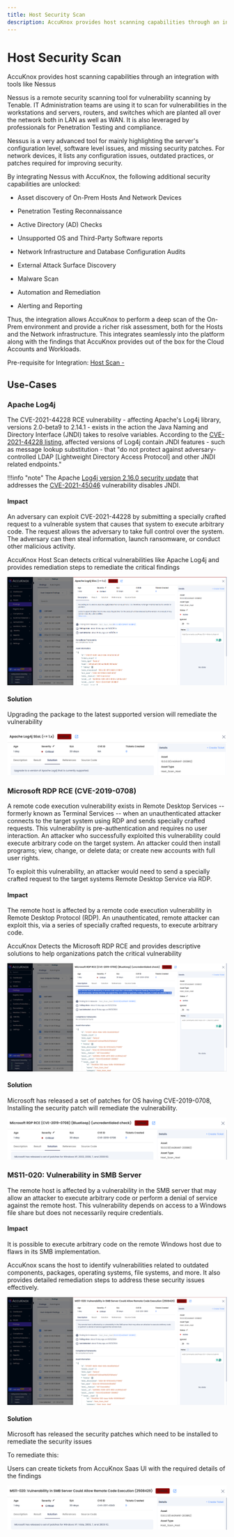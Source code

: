 ```yaml
---
title: Host Security Scan
description: AccuKnox provides host scanning capabilities through an integration with tools like Nessus. Learn how AccuKnox detects critical vulnerabilities like Apache Log4j, Microsoft RDP RCE, and MS11-020, and provides remediation steps to secure your on-premises environment.
---
```


# Host Security Scan

AccuKnox provides host scanning capabilities through an integration with tools like Nessus

Nessus is a remote security scanning tool for vulnerability scanning by Tenable. IT Administration teams are using it to scan for vulnerabilities in the workstations and servers, routers, and switches which are planted all over the network both in LAN as well as WAN. It is also leveraged by professionals for Penetration Testing and compliance.

Nessus is a very advanced tool for mainly highlighting the server's configuration level, software level issues, and missing security patches. For network devices, it lists any configuration issues, outdated practices, or patches required for improving security.

By integrating Nessus with AccuKnox, the following additional security capabilities are unlocked:

- Asset discovery of On-Prem Hosts And Network Devices

- Penetration Testing Reconnaissance

- Active Directory (AD) Checks

- Unsupported OS and Third-Party Software reports

- Network Infrastructure and Database Configuration Audits

- External Attack Surface Discovery

- Malware Scan

- Automation and Remediation

- Alerting and Reporting

Thus, the integration allows AccuKnox to perform a deep scan of the On-Prem environment and provide a richer risk assessment, both for the Hosts and the Network infrastructure. This integrates seamlessly into the platform along with the findings that AccuKnox provides out of the box for the Cloud Accounts and Workloads.

Pre-requisite for Integration: [Host Scan -](https://help.accuknox.com/use-cases/host-sec/#pre-requisites-for-nessus-integration)

## Use-Cases

### **Apache Log4j**

The CVE-2021-44228 RCE vulnerability - affecting Apache's Log4j library, versions 2.0-beta9 to 2.14.1 - exists in the action the Java Naming and Directory Interface (JNDI) takes to resolve variables. According to the [CVE-2021-44228 listing](https://nvd.nist.gov/vuln/detail/CVE-2021-44228 "https://nvd.nist.gov/vuln/detail/CVE-2021-44228"), affected versions of Log4j contain JNDI features - such as message lookup substitution - that "do not protect against adversary-controlled LDAP [Lightweight Directory Access Protocol] and other JNDI related endpoints."

!!!info "note"
    The Apache [Log4j version 2.16.0 security update](https://logging.apache.org/log4j/2.x/security.html "https://logging.apache.org/log4j/2.x/security.html") that addresses the [CVE-2021-45046](https://nvd.nist.gov/vuln/detail/CVE-2021-45046 "https://nvd.nist.gov/vuln/detail/CVE-2021-45046") vulnerability disables JNDI.

#### Impact

An adversary can exploit CVE-2021-44228 by submitting a specially crafted request to a vulnerable system that causes that system to execute arbitrary code. The request allows the adversary to take full control over the system. The adversary can then steal information, launch ransomware, or conduct other malicious activity.

AccuKnox Host Scan detects critical vulnerabilities like Apache Log4j and provides remediation steps to remediate the critical findings

![image-20241219-082057.png](./images/vm-host-scan/1.png)

#### **Solution**

Upgrading the package to the latest supported version will remediate the vulnerability

![image-20241219-082127.png](./images/vm-host-scan/2.png)

### **Microsoft RDP RCE (CVE-2019-0708)**

A remote code execution vulnerability exists in Remote Desktop Services -- formerly known as Terminal Services -- when an unauthenticated attacker connects to the target system using RDP and sends specially crafted requests. This vulnerability is pre-authentication and requires no user interaction. An attacker who successfully exploited this vulnerability could execute arbitrary code on the target system. An attacker could then install programs; view, change, or delete data; or create new accounts with full user rights.

To exploit this vulnerability, an attacker would need to send a specially crafted request to the target systems Remote Desktop Service via RDP.

#### Impact

The remote host is affected by a remote code execution vulnerability in Remote Desktop Protocol (RDP). An unauthenticated, remote attacker can exploit this, via a series of specially crafted requests, to execute arbitrary code.

AccuKnox Detects the Microsoft RDP RCE and provides descriptive solutions to help organizations patch the critical vulnerability

![image-20241219-082748.png](./images/vm-host-scan/3.png)

#### Solution

Microsoft has released a set of patches for OS having CVE-2019-0708, Installing the security patch will remediate the vulnerability.

![image-20241219-082810.png](./images/vm-host-scan/4.png)

### **MS11-020: Vulnerability in SMB Server**

The remote host is affected by a vulnerability in the SMB server that may allow an attacker to execute arbitrary code or perform a denial of service against the remote host. This vulnerability depends on access to a Windows file share but does not necessarily require credentials.

#### Impact

It is possible to execute arbitrary code on the remote Windows host due to flaws in its SMB implementation.

AccuKnox scans the host to identify vulnerabilities related to outdated components, packages, operating systems, file systems, and more. It also provides detailed remediation steps to address these security issues effectively.

![image-20241219-083527.png](./images/vm-host-scan/5.png)

#### Solution

Microsoft has released the security patches which need to be installed to remediate the security issues

To remediate this:

Users can create tickets from AccuKnox Saas UI with the required details of the findings

![image-20241219-083552.png](./images/vm-host-scan/6.png)

